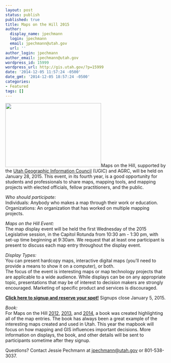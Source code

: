 ```yaml
---
layout: post
status: publish
published: true
title: Maps on the Hill 2015
author:
  display_name: jpechmann
  login: jpechmann
  email: jpechmann@utah.gov
  url: ''
author_login: jpechmann
author_email: jpechmann@utah.gov
wordpress_id: 15999
wordpress_url: http://gis.utah.gov/?p=15999
date: '2014-12-05 11:57:24 -0500'
date_gmt: '2014-12-05 18:57:24 -0500'
categories:
- Featured
tags: []
---
```

<p><a href="http://gis.utah.gov/wp-content/uploads/SET_2805.jpg"><img src="http://gis.utah.gov/wp-content/uploads/SET_2805.jpg" alt="" title="SET_2805" width="300" height="200" class="alignright size-full wp-image-16012" /></a>Maps on the Hill, supported by the <a href="http://www.ugic.info/">Utah Geographic Information Council</a> (UGIC) and AGRC, will be held on January 28, 2015. This event, in its fourth year, is a good opportunity for students and professionals to share maps, mapping tools, and mapping projects with elected officials, fellow practitioners, and the public.</p>
<p><em>Who should participate:</em><br />
Individuals: Anybody who makes a map through their work or education.<br />
Organizations: An organization that has worked on multiple mapping projects.</p>
<p><em>Maps on the Hill Event:</em><br />
The map display event will be held the first Wednesday of the 2015 Legislative session, in the Capitol Rotunda from 10:30 am - 1:30 pm, with set-up time beginning at 9:30am. We request that at least one participant is present to discuss each map entry throughout the display event.</p>
<p><em>Display Types:</em><br />
You can present hardcopy maps, interactive digital maps (you’ll need to provide a means to show it on a computer), or both.<br />
The focus of the event is interesting maps or map technology projects that are applicable to a wide audience. While displays can be on any appropriate topic, presentations that may be of interest to decision makers are strongly encouraged. Marketing of specific product and services is discouraged.</p>
<p><strong><a href="https://docs.google.com/forms/d/11e8Wrl7hhsfYFB-iersbghq-G-yz0OWftfpgFrw9CoE/viewform?usp=send_form">Click here to signup and reserve your spot!</a></strong> Signups close January 5, 2015.</p>
<p><em>Book:</em><br />
For Maps on the Hill <a href="http://gis.utah.gov/wp-content/uploads/2012MapsOnTheHill_bookletSM.pdf">2012</a>, <a href="http://gis.utah.gov/wp-content/uploads/MapsontheHillMapBook2013.pdf">2013</a>, and <a href="http://gis.utah.gov/wp-content/uploads/Maps-on-the-Hill-Map-Book-2014-web.pdf">2014</a>, a book was created highlighting all of the map entries. The book has always been a great example of the interesting maps created and used in Utah. This year the mapbook will focus on how mapping and GIS influences important decisions. More information on displays, the book, and other details will be sent to participants sometime after they signup.</p>
<p>Questions? Contact Jessie Pechmann at <a href="mailto:jpechmann@utah.gov">jpechmann@utah.gov</a> or 801-538-3037.</p>
